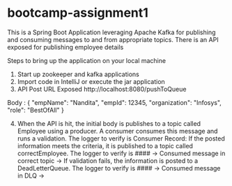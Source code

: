 # bootcamp-assignment1

This is a Spring Boot Application leveraging Apache Kafka for publishing and consuming messages to and from appropriate topics.
There is an API exposed for publishing employee details

Steps to bring up the application on your local machine

1. Start up zookeeper and kafka applications
2. Import code in IntelliJ or execute the jar application
3. API Post URL Exposed
http://localhost:8080/pushToQueue

Body :
{
    "empName": "Nandita",
    "empId": 12345,
    "organization": "Infosys",
    "role": "BestOfAll"
}

4. When the API is hit, the initial body is publishes to a topic called Employee using a producer.
A consumer consumes this message and runs a validation. The logger to verify is Consumer Record:
If the posted information meets the criteria, it is published to a topic called correctEmployee. The logger to verify is #### -> Consumed message in correct topic ->
If validation fails, the information is posted to a DeadLetterQueue. The logger to verify is #### -> Consumed message in DLQ ->
